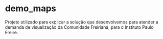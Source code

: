 demo_maps
=========

Projeto utilizado para explicar a solução que desenvolvemos para atender a demanda de visualização da Comunidade Freiriana, para o Instituto Paulo Freire.
